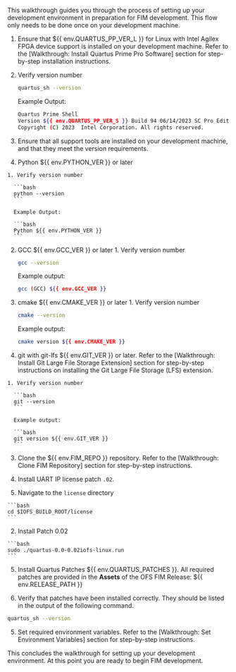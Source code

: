 This walkthrough guides you through the process of setting up your development environment in preparation for FIM development. This flow only needs to be done once on your development machine.

1. Ensure that ${{ env.QUARTUS_PP_VER_L }} for Linux with Intel Agilex FPGA device support is installed on your development machine. Refer to the [Walkthrough: Install Quartus Prime Pro Software] section for step-by-step installation instructions.

  1. Verify version number

      ```bash
      quartus_sh --version
      ```

      Example Output:

      ```bash
      Quartus Prime Shell
      Version ${{ env.QUARTUS_PP_VER_S }} Build 94 06/14/2023 SC Pro Edition
      Copyright (C) 2023  Intel Corporation. All rights reserved.
      ```

2. Ensure that all support tools are installed on your development machine, and that they meet the version requirements.

  1. Python ${{ env.PYTHON_VER }} or later

    1. Verify version number

      ```bash
      python --version
      ```

      Example Output:

      ```bash
      Python ${{ env.PYTHON_VER }}
      ```

  2. GCC ${{ env.GCC_VER }} or later
    1. Verify version number

      ```bash
      gcc --version
      ```

      Example output:

      ```bash
      gcc (GCC) ${{ env.GCC_VER }}
      ```

  3. cmake ${{ env.CMAKE_VER }} or later
    1. Verify version number

      ```bash
      cmake --version
      ```

      Example output:

      ```bash
      cmake version ${{ env.CMAKE_VER }}
      ```

  4. git with git-lfs ${{ env.GIT_VER }} or later. Refer to the [Walkthrough: Install Git Large File Storage Extension] section for step-by-step instructions on installing the Git Large File Storage (LFS) extension.

    1. Verify version number

      ```bash
      git --version
      ```

      Example output:

      ```bash
      git version ${{ env.GIT_VER }}
      ```

3. Clone the ${{ env.FIM_REPO }} repository. Refer to the [Walkthrough: Clone FIM Repository] section for step-by-step instructions.

4. Install UART IP license patch `.02`.

  1. Navigate to the `license` directory

    ```bash
    cd $IOFS_BUILD_ROOT/license
    ```

  2. Install Patch 0.02

    ```bash
    sudo ./quartus-0.0-0.02iofs-linux.run
    ```

5. Install Quartus Patches ${{ env.QUARTUS_PATCHES }}. All required patches are provided in the **Assets** of the OFS FIM Release: ${{ env.RELEASE_PATH }}

6. Verify that patches have been installed correctly. They should be listed in the output of the following command.

  ```bash
  quartus_sh --version
  ```

5. Set required environment variables. Refer to the [Walkthrough: Set Environment Variables] section for step-by-step instructions.

This concludes the walkthrough for setting up your development environment. At this point you are ready to begin FIM development.